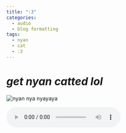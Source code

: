 ```yaml
---
title: ":3"
categories:
  - audio
  - blog formatting
tags:
  - nyan
  - cat
  - :3
---
```

# ***get nyan catted lol***
![nyan nya nyayaya](https://www.nyan.cat/cats/gb.gif)

<audio controls="controls">
  <source type="audio/mp3" src="https://www.nyan.cat/music/gb.mp3"></source>
  <source type="audio/ogg" src="https://www.nyan.cat/music/gb.mp3"></source>
  <p>do you use Netscape Navigator or what???</p>
</audio>

